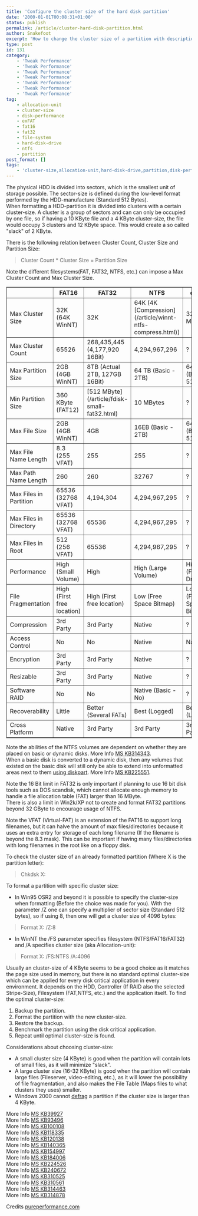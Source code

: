 ```yaml
---
title: 'Configure the cluster size of the hard disk partition'
date: '2000-01-01T00:08:31+01:00'
status: publish
permalink: /article/cluster-hard-disk-partition.html
author: Snakefoot
excerpt: 'How to change the cluster size of a partition with description of the different filesystems and their limitations.'
type: post
id: 131
category:
    - 'Tweak Performance'
    - 'Tweak Performance'
    - 'Tweak Performance'
    - 'Tweak Performance'
    - 'Tweak Performance'
    - 'Tweak Performance'
    - 'Tweak Performance'
tag:
    - allocation-unit
    - cluster-size
    - disk-performance
    - exFAT
    - fat16
    - fat32
    - file-system
    - hard-disk-drive
    - ntfs
    - partition
post_format: []
tags:
    - 'cluster-size,allocation-unit,hard-disk-drive,partition,disk-performance,file-system,ntfs,fat32,fat16,exFAT'
---
```

The physical HDD is divided into sectors, which is the smallest unit of storage possible. The sector-size is defined during the low-level format performed by the HDD-manufacture (Standard 512 Bytes).  
 When formatting a HDD-partition it is divided into clusters with a certain cluster-size. A cluster is a group of sectors and can can only be occupied by one file, so if having a 10 KByte file and a 4 KByte cluster-size, the file would occupy 3 clusters and 12 KByte space. This would create a so called "slack" of 2 KByte.  
  
 There is the following relation between Cluster Count, Cluster Size and Partition Size:

> Cluster Count \* Cluster Size = Partition Size

 Note the different filesystems(FAT, FAT32, NTFS, etc.) can impose a Max Cluster Count and Max Cluster Size.  
  
<table border="1"><tr><td> </td> <th>FAT16</th> <th>FAT32</th> <th>NTFS</th> <th>exFAT</th></tr><tr><td>Max Cluster Size</td> <td>32K (64K WinNT)</td> <td>32K</td> <td>64K (4K [Compression](/article/winnt-ntfs-compress.html))</td> <td>32 MByte</td></tr><tr><td>Max Cluster Count</td> <td>65526</td> <td>268,435,445 (4,177,920 16Bit)</td> <td>4,294,967,296</td> <td>?</td></tr><tr><td>Max Partition Size</td> <td>2GB (4GB WinNT)</td><td>8TB (Actual 2TB, 127GB 16Bit)</td> <td>64 TB (Basic - 2TB)</td> <td>64 ZB (Best 512 TB)</td></tr><tr><td>Min Partition Size</td> <td>360 KByte (FAT12)</td><td>[512 MByte](/article/fdisk-small-fat32.html)</td> <td>10 MBytes</td> <td>?</td></tr><tr><td>Max File Size</td> <td>2GB (4GB WinNT)</td><td>4GB</td> <td>16EB (Basic - 2TB)</td> <td>64 ZB (Best 512 TB)</td></tr><tr><td>Max File Name Length</td><td>8.3 (255 VFAT)</td><td>255</td> <td>255</td> <td>?</td></tr><tr><td>Max Path Name Length</td><td>260</td> <td>260</td> <td>32767</td> <td>?</td></tr><tr><td>Max Files in Partition</td><td>65536 (32768 VFAT)</td><td>4,194,304</td> <td>4,294,967,295</td> <td>?</td></tr><tr><td>Max Files in Directory</td><td>65536 (32768 VFAT)</td><td>65536</td> <td>4,294,967,295</td> <td>?</td></tr><tr><td>Max Files in Root</td> <td>512 (256 VFAT)</td> <td>65536</td> <td>4,294,967,295</td> <td>?</td></tr><tr><td>Performance</td> <td>High (Small Volume)</td><td>High</td> <td>High (Large Volume)</td> <td>High (Flash Drives)</td></tr><tr><td>File Fragmentation</td><td>High (First free location)</td><td>High (First free location)</td><td>Low (Free Space Bitmap)</td><td>Low (Free Space Bitmap)</td></tr><tr><td>Compression</td> <td>3rd Party</td> <td>3rd Party</td> <td>Native</td> <td>?</td></tr><tr><td>Access Control</td> <td>No</td> <td>No</td> <td>Native</td> <td>Native</td></tr><tr><td>Encryption</td> <td>3rd Party</td> <td>3rd Party</td> <td>Native</td> <td>?</td></tr><tr><td>Resizable</td> <td>3rd Party</td> <td>3rd Party</td> <td>Native</td> <td>?</td></tr><tr><td>Software RAID</td> <td>No</td> <td>No</td> <td>Native (Basic - No)</td> <td>?</td></tr><tr><td>Recoverability</td> <td>Little</td> <td>Better (Several FATs)</td> <td>Best (Logged)</td> <td>Best (Logged)</td></tr><tr><td>Cross Platform</td> <td>Native</td> <td>3rd Party</td> <td>3rd Party</td> <td>3rd Party</td></tr></table>

  
 Note the abilities of the NTFS volumes are dependent on whether they are placed on basic or dynamic disks. More Info [MS KB314343](http://support.microsoft.com/kb/314343 "Basic Storage Versus Dynamic Storage in Windows XP [Q314343]").  
 When a basic disk is converted to a dynamic disk, then any volumes that existed on the basic disk will still only be able to extend into unformatted areas next to them [using diskpart](http://support.microsoft.com/kb/325590 "How to use Diskpart.exe to extend a data volume in Windows Server 2003, in Windows XP, and in Windows 2000 [Q325590]"). More Info [MS KB225551](http://support.microsoft.com/kb/225551 "Restrictions on Extending or Spanning Simple Volumes on Dynamic Disks [Q225551]").  
  
 Note the 16 Bit limit in FAT32 is only important if planning to use 16 bit disk tools such as DOS scandisk, which cannot allocate enough memory to handle a file allocation table (FAT) larger than 16 MByte.  
 There is also a limit in Win2k/XP not to create and format FAT32 partitions beyond 32 GByte to encourage usage of NTFS.  
  
 Note the VFAT (Virtual-FAT) is an extension of the FAT16 to support long filenames, but it can halve the amount of max files/directories because it uses an extra entry for storage of each long filename (If the filename is beyond the 8.3 mask). This can be important if having many files/directories with long filenames in the root like on a floppy disk.  
  
 To check the cluster size of an already formatted partition (Where X is the partition letter):

> Chkdsk X:

 To format a partition with specific cluster size:
 - In Win95 OSR2 and beyond it is possible to specify the cluster-size when formatting (Before the choice was made for you). With the parameter /Z one can specify a multiplier of sector size (Standard 512 bytes), so if using 8, then one will get a cluster size of 4096 bytes:

> Format X: /Z:8

- In WinNT the /FS parameter specifies filesystem (NTFS/FAT16/FAT32) and /A specifies cluster size (aka Allocation-unit):

> Format X: /FS:NTFS /A:4096
 
 Usually an cluster-size of 4 KByte seems to be a good choice as it matches the page size used in memory, but there is no standard optimal cluster-size which can be applied for every disk critical application in every environment. It depends on the HDD, Controller (If RAID also the selected Stripe-Size), Filesystem (FAT,NTFS, etc.) and the application itself. To find the optimal cluster-size:
1. Backup the partition.
2. Format the partition with the new cluster-size.
3. Restore the backup.
4. Benchmark the partition using the disk critical application.
5. Repeat until optimal cluster-size is found.
 
 Considerations about choosing cluster-size:
- A small cluster size (4 KByte) is good when the partition will contain lots of small files, as it will minimize "slack".
- A large cluster size (16-32 KByte) is good when the partition will contain large files (Fileserver, video-editing, etc.), as it will lower the possibility of file fragmentation, and also makes the File Table (Maps files to what clusters they uses) smaller.
- Windows 2000 cannot [defrag](/article/winnt-defrag-tools.html) a partition if the cluster size is larger than 4 KByte.
 
 More Info [MS KB39927](http://support.microsoft.com/kb/39927 "MS-DOS: Directory and Subdirectory Limitations [Q39927]")  
 More Info [MS KB93496](http://support.microsoft.com/kb/93496 "Windows NT File Size and Partition Size Limits [Q93496]")  
 More Info [MS KB100108](http://support.microsoft.com/kb/100108 "Overview of FAT, HPFS, and NTFS File Systems [Q100108]")  
 More Info [MS KB118335](http://support.microsoft.com/kb/118335 "Maximum Partition Size Using FAT16 File System [Q118335]")  
 More Info [MS KB120138](http://support.microsoft.com/kb/120138 "Errors Creating Files or Folders in the Root Directory [Q120138]")  
 More Info [MS KB140365](http://support.microsoft.com/kb/140365 "Default Cluster Size for FAT and NTFS [Q140365]")  
 More Info [MS KB154997](http://support.microsoft.com/kb/154997 "Description of the FAT32 File System [Q154997]")  
 More Info [MS KB184006](http://support.microsoft.com/kb/184006 "Limitations of FAT32 File System [Q184006]")  
 More Info [MS KB224526](http://support.microsoft.com/kb/224526 "Windows NT 4.0 Supports Maximum of 7.8-GB System Partition [Q224526]")  
 More Info [MS KB240672](http://support.microsoft.com/kb/240672 "Setup Does Not Check for INT-13 Extensions Before Creating System Partition [Q240672]")  
 More Info [MS KB310525](http://support.microsoft.com/kb/310525 "Description of the FAT32 File System in Windows XP [Q310525]")  
 More Info [MS KB310561](http://support.microsoft.com/kb/310561 "Maximum Partition Size Using the FAT16 File System in Windows XP [Q310561]")  
 More Info [MS KB314463](http://support.microsoft.com/kb/314463 "Limitations of the FAT32 File System in Windows XP [Q314463]")  
 More Info [MS KB314878](http://support.microsoft.com/kb/314878 "The Default Cluster Size for the NTFS and FAT File Systems [Q314878]")  
  
 Credits [pureperformance.com](http://www.pureperformance.com/)
